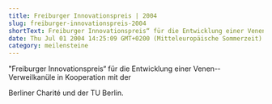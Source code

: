 ```yaml
---
title: Freiburger Innovationspreis | 2004
slug: freiburger-innovationspreis-2004
shortText: Freiburger Innovationspreis“ für die Entwicklung einer Venen-­Verweilkanüle in Kooperation mit der Berliner Charité und der TU Berlin.
date: Thu Jul 01 2004 14:25:09 GMT+0200 (Mitteleuropäische Sommerzeit)
category: meilensteine
---
```


"Freiburger Innovationspreis“ für die Entwicklung einer Venen-­Verweilkanüle in Kooperation mit der 

<!--more-->

Berliner Charité und der TU Berlin.
